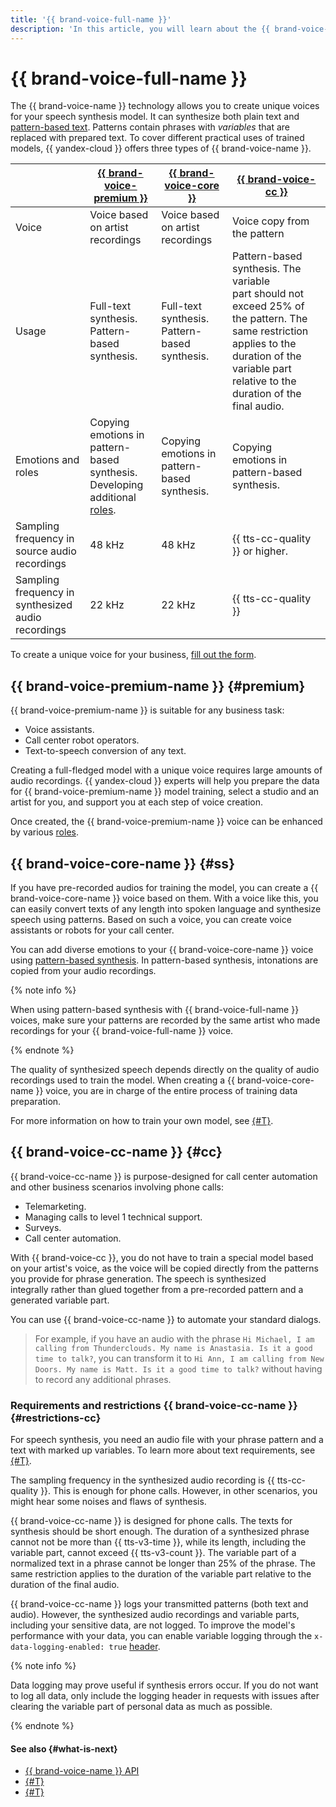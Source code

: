 ```yaml
---
title: '{{ brand-voice-full-name }}'
description: 'In this article, you will learn about the {{ brand-voice-name }} technology and its three branches: {{ brand-voice-premium }}, {{ brand-voice-core }}, and {{ brand-voice-cc }}.'
---
```


# {{ brand-voice-full-name }}

The {{ brand-voice-name }} technology allows you to create unique voices for your speech synthesis model. It can synthesize both plain text and [pattern-based text](../templates.md). Patterns contain phrases with _variables_ that are replaced with prepared text. To cover different practical uses of trained models, {{ yandex-cloud }} offers three types of {{ brand-voice-name }}.

| | [{{ brand-voice-premium }}](#premium) | [{{ brand-voice-core }}](#ss) | [{{ brand-voice-cc }}](#cc) |
|---|---|---|---|
| Voice | Voice based on artist recordings | Voice based on artist recordings | Voice copy from the pattern |
| Usage | Full-text synthesis. Pattern-based synthesis. | Full-text synthesis. Pattern-based synthesis. | Pattern-based synthesis. The variable part should not exceed 25% of the pattern. The same restriction applies to the duration of the variable part relative to the duration of the final audio. |
| Emotions and roles | Copying emotions in pattern-based synthesis. </br>Developing additional [roles](../index.md#role). | Copying emotions in pattern-based synthesis.  | Copying emotions in pattern-based synthesis.   |
| Sampling frequency in source audio recordings | 48 kHz | 48 kHz | {{ tts-cc-quality }} or higher. |
| Sampling frequency in synthesized audio recordings | 22 kHz | 22 kHz | {{ tts-cc-quality }} |

To create a unique voice for your business, [fill out the form](#contact-form).


## {{ brand-voice-premium-name }} {#premium}

{{ brand-voice-premium-name }} is suitable for any business task:

* Voice assistants.
* Call center robot operators.
* Text-to-speech conversion of any text.

Creating a full-fledged model with a unique voice requires large amounts of audio recordings. {{ yandex-cloud }} experts will help you prepare the data for {{ brand-voice-premium-name }} model training, select a studio and an artist for you, and support you at each step of voice creation.

Once created, the {{ brand-voice-premium-name }} voice can be enhanced by various [roles](../index.md#role).


## {{ brand-voice-core-name }} {#ss}

If you have pre-recorded audios for training the model, you can create a {{ brand-voice-core-name }} voice based on them. With a voice like this, you can easily convert texts of any length into spoken language and synthesize speech using patterns. Based on such a voice, you can create voice assistants or robots for your call center.

You can add diverse emotions to your {{ brand-voice-core-name }} voice using [pattern-based synthesis](../templates.md). In pattern-based synthesis, intonations are copied from your audio recordings.

{% note info %}

When using pattern-based synthesis with {{ brand-voice-full-name }} voices, make sure your patterns are recorded by the same artist who made recordings for your {{ brand-voice-full-name }} voice.

{% endnote %}

The quality of synthesized speech depends directly on the quality of audio recordings used to train the model. When creating a {{ brand-voice-core-name }} voice, you are in charge of the entire process of training data preparation.

For more information on how to train your own model, see [{#T}](bv-full-data-upload.md).

## {{ brand-voice-cc-name }} {#cc}

{{ brand-voice-cc-name }} is purpose-designed for call center automation and other business scenarios involving phone calls:

* Telemarketing.
* Managing calls to level 1 technical support.
* Surveys.
* Call center automation.

With {{ brand-voice-cc }}, you do not have to train a special model based on your artist's voice, as the voice will be copied directly from the patterns you provide for phrase generation. The speech is synthesized integrally rather than glued together from a pre-recorded pattern and a generated variable part.

You can use {{ brand-voice-cc-name }} to automate your standard dialogs.

> For example, if you have an audio with the phrase `Hi Michael, I am calling from Thunderclouds. My name is Anastasia. Is it a good time to talk?`, you can transform it to `Hi Ann, I am calling from New Doors. My name is Matt. Is it a good time to talk?` without having to record any additional phrases.

### Requirements and restrictions {{ brand-voice-cc-name }} {#restrictions-cc}

For speech synthesis, you need an audio file with your phrase pattern and a text with marked up variables. To learn more about text requirements, see [{#T}](../templates.md#requirements-text).

The sampling frequency in the synthesized audio recording is {{ tts-cc-quality }}. This is enough for phone calls. However, in other scenarios, you might hear some noises and flaws of synthesis.

{{ brand-voice-cc-name }} is designed for phone calls. The texts for synthesis should be short enough. The duration of a synthesized phrase cannot not be more than {{ tts-v3-time }}, while its length, including the variable part, cannot exceed {{ tts-v3-count }}. The variable part of a normalized text in a phrase cannot be longer than 25% of the phrase. The same restriction applies to the duration of the variable part relative to the duration of the final audio.

{{ brand-voice-cc-name }} logs your transmitted patterns (both text and audio). However, the synthesized audio recordings and variable parts, including your sensitive data, are not logged. To improve the model's performance with your data, you can enable variable logging through the `x-data-logging-enabled: true` [header](../../concepts/support-headers#request-headers).

{% note info %}

Data logging may prove useful if synthesis errors occur. If you do not want to log all data, only include the logging header in requests with issues after clearing the variable part of personal data as much as possible.

{% endnote %}

#### See also {#what-is-next}

* [{{ brand-voice-name }} API](../../tts-v3/api-ref/grpc/)
* [{#T}](../templates.md)
* [{#T}](../api/tts-templates.md)

